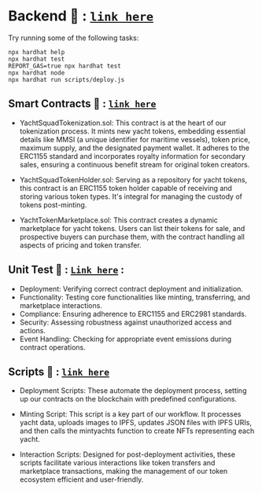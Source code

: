# Backend 🔗 : [`link here`](https://github.com/Cerlo/Yacht-Squad-Solidity/tree/main/backend)
Try running some of the following tasks:

```shell
npx hardhat help
npx hardhat test
REPORT_GAS=true npx hardhat test
npx hardhat node
npx hardhat run scripts/deploy.js
```


## Smart Contracts 🔗 : [`link here`](https://github.com/Cerlo/Yacht-Squad-Solidity/tree/main/backend/contracts)

* YachtSquadTokenization.sol: This contract is at the heart of our tokenization process. It mints new yacht tokens, embedding essential details like MMSI (a unique identifier for maritime vessels), token price, maximum supply, and the designated payment wallet. It adheres to the ERC1155 standard and incorporates royalty information for secondary sales, ensuring a continuous benefit stream for original token creators.

* YachtSquadTokenHolder.sol: Serving as a repository for yacht tokens, this contract is an ERC1155 token holder capable of receiving and storing various token types. It's integral for managing the custody of tokens post-minting.

* YachtTokenMarketplace.sol: This contract creates a dynamic marketplace for yacht tokens. Users can list their tokens for sale, and prospective buyers can purchase them, with the contract handling all aspects of pricing and token transfer.

## Unit Test 🔗 : [`Link here`](https://github.com/Cerlo/Yacht-Squad-Solidity/tree/main/backend/test) : 

* Deployment: Verifying correct contract deployment and initialization.
* Functionality: Testing core functionalities like minting, transferring, and marketplace interactions.
* Compliance: Ensuring adherence to ERC1155 and ERC2981 standards.
* Security: Assessing robustness against unauthorized access and actions.
* Event Handling: Checking for appropriate event emissions during contract operations.

## Scripts 🔗 : [`link here`](https://github.com/Cerlo/Yacht-Squad-Solidity/tree/main/backend/scripts) 

* Deployment Scripts: These automate the deployment process, setting up our contracts on the blockchain with predefined configurations.

* Minting Script: This script is a key part of our workflow. It processes yacht data, uploads images to IPFS, updates JSON files with IPFS URIs, and then calls the mintyachts function to create NFTs representing each yacht.

* Interaction Scripts: Designed for post-deployment activities, these scripts facilitate various interactions like token transfers and marketplace transactions, making the management of our token ecosystem efficient and user-friendly. 
